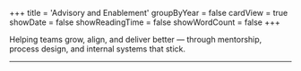 +++
title = 'Advisory and Enablement'
groupByYear = false
cardView = true
showDate = false
showReadingTime = false
showWordCount = false
+++

Helping teams grow, align, and deliver better — through mentorship, process design, and internal systems that stick.

---
